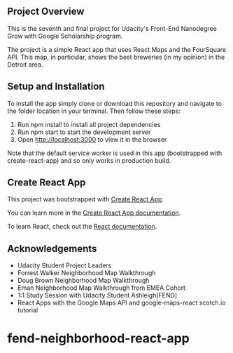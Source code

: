 ## Project Overview

This is the seventh and final project for Udacity's Front-End Nanodegree Grow with Google Scholarship program.

The project is a simple React app that uses React Maps and the FourSquare API. This map, in particular, shows the best breweries (in my opinion) in the Detroit area.

## Setup and Installation

To install the app simply clone or download this repository and navigate to the folder location in your terminal. Then follow these steps:

1. Run npm install to install all project dependencies
2. Run npm start to start the development server
3. Open [http://localhost:3000](http://localhost:3000) to view it in the browser

Note that the default service worker is used in this app (bootstrapped with create-react-app) and so only works in production build.

## Create React App

This project was bootstrapped with [Create React App](https://github.com/facebook/create-react-app).

You can learn more in the [Create React App documentation](https://facebook.github.io/create-react-app/docs/getting-started).

To learn React, check out the [React documentation](https://reactjs.org/).

## Acknowledgements

* Udacity Student Project Leaders
* Forrest Walker Neighborhood Map Walkthrough
* Doug Brown Neighborhood Map Walkthrough
* Eman Neighborhood Map Walkthrough from EMEA Cohort
* 1:1 Study Session with Udacity Student Ashleigh[FEND]
* React Apps with the Google Maps API and google-maps-react scotch.io tutorial
# fend-neighborhood-react-app
